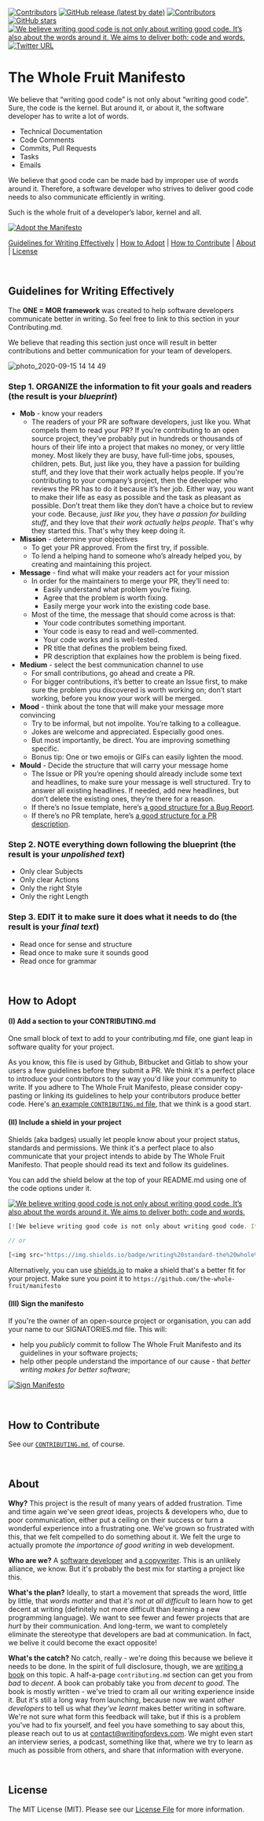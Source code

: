 <p align="left">
    <a href="https://github.com/the-whole-fruit/manifesto/blob/master/LICENSE.md">
        <img src="https://img.shields.io/badge/license-MIT-brightgreen" alt="Contributors" /></a>
    <a href="https://github.com/the-whole-fruit/manifesto/releases">
        <img alt="GitHub release (latest by date)" src="https://img.shields.io/github/v/release/the-whole-fruit/manifesto"></a>
    <a href="https://github.com/the-whole-fruit/manifesto/contributors">
        <img src="https://img.shields.io/github/contributors/the-whole-fruit/manifesto" alt="Contributors" /></a>
    <a href="https://github.com/the-whole-fruit/manifesto">
        <img alt="GitHub stars" src="https://img.shields.io/github/stars/the-whole-fruit/manifesto"></a>
    <a href="https://github.com/the-whole-fruit/manifesto">
        <img src="https://img.shields.io/badge/writing%20standard-the%20whole%20fruit-brightgreen"
            alt="We believe writing good code is not only about writing good code. It’s also about the words around it. We aims to deliver both: code and words."> 
    </a>
    <a href="https://twitter.com/intent/follow?screen_name=writingfordevs">
        <img alt="Twitter URL" src="https://img.shields.io/twitter/url?url=http%3A%2F%2Ftwitter.com%2Fwritingfordevs"></a>
</p>

# The Whole Fruit Manifesto 

We believe that “writing good code” is not only about “writing good code”. Sure, the code is the kernel. But around it, or about it, the software developer has to write a lot of words. 

- Technical Documentation
- Code Comments
- Commits, Pull Requests
- Tasks
- Emails

We believe that good code can be made bad by improper use of words around it. Therefore, a software developer who strives to deliver good code needs to also communicate efficiently in writing. 

Such is the whole fruit of a developer’s labor, kernel and all.

<a href="#how-to-adopt"><img alt="Adopt the Manifesto" src="https://img.shields.io/badge/-adopt%20the%20manifesto-brightgreen"></a>

[Guidelines for Writing Effectively](#guidelines-for-writing-effectively) | [How to Adopt](#how-to-adopt) | [How to Contribute](#how-to-contribute) | [About](#about) | [License](#license)

<br>

## Guidelines for Writing Effectively

The **ONE = MOR framework** was created to help software developers communicate better in writing. So feel free to link to this section in your Contributing.md. 

We believe that reading this section just once will result in better contributions and better communication for your team of developers.

![photo_2020-09-15 14 14 49](https://user-images.githubusercontent.com/1032474/93248597-0e78b680-f75e-11ea-842f-823820ccac03.jpeg)

### Step 1. ORGANIZE the information to fit your goals and readers (the result is your _blueprint_)
- **Mob** - know your readers
    - The readers of your PR are software developers, just like you. What compels them to read your PR? If you’re contributing to an open source project, they’ve probably put in hundreds or thousands of hours of their life into a project that makes no money, or very little money. Most likely they are busy, have full-time jobs, spouses, children, pets. But, just like you, they have a passion for building stuff, and they love that their work actually helps people. If you're contributing to your company’s project, then the developer who reviews the PR has to do it because it’s her job. Either way, you want to make their life as easy as possible and the task as pleasant as possible. Don’t treat them like they don’t have a choice but to review your code. Because, _just like you_, they have _a passion for building stuff_, and they love that _their work actually helps people_. That's why they started this. That's why they keep doing it.
- **Mission** - determine your objectives
    - To get your PR approved. From the first try, if possible.
    - To lend a helping hand to someone who’s already helped you, by creating and maintaining this project.
- **Message** - find what will make your readers act for your mission
    - In order for the maintainers to merge your PR, they’ll need to:
        - Easily understand what problem you’re fixing.
        - Agree that the problem is worth fixing.
        - Easily merge your work into the existing code base.
    - Most of the time, the message that should come across is that:
        - Your code contributes something important.
        - Your code is easy to read and well-commented.
        - Your code works and is well-tested.
        - PR title that defines the problem being fixed.
        - PR description that explaines how the problem is being fixed.
- **Medium** - select the best communication channel to use
    - For small contributions, go ahead and create a PR.
    - For bigger contributions, it’s better to create an Issue first, to make sure the problem you discovered is worth working on; don’t start working, before you know your work will be merged.
- **Mood** - think about the tone that will make your message more convincing
    - Try to be informal, but not impolite. You’re talking to a colleague.
    - Jokes are welcome and appreciated. Especially good ones.
    - But most importantly, be direct. You are improving something specific.
    - Bonus tip: One or two emojis or GIFs can easily lighten the mood.
- **Mould** - Decide the structure that will carry your message home
    - The Issue or PR you’re opening should already include some text and headlines, to make sure your message is well structured. Try to answer all existing headlines. If needed, add new headlines, but don’t delete the existing ones, they’re there for a reason.
    - If there’s no Issue template, here’s [a good structure for a Bug Report](https://github.com/the-whole-fruit/manifesto/blob/master/.github/ISSUE_TEMPLATE/bug_report.md).
    - If there’s no PR template, here’s [a good structure for a PR description](https://github.com/the-whole-fruit/manifesto/blob/master/.github/ISSUE_TEMPLATE/pull_request.md).

### Step 2. NOTE everything down following the blueprint (the result is your _unpolished text_)
- Only clear Subjects
- Only clear Actions
- Only the right Style
- Only the right Length

### Step 3. EDIT it to make sure it does what it needs to do (the result is your _final text_)
- Read once for sense and structure
- Read once to make sure it sounds good
- Read once for grammar

<br>

## How to Adopt

#### (I) Add a section to your CONTRIBUTING.md

One small block of text to add to your contributing.md file, one giant leap in software quality for your project.

As you know, this file is used by Github, Bitbucket and Gitlab to show your users a few guidelines before they submit a PR. We think it's a perfect place to introduce your contributors to the way you'd like your community to write. If you adhere to The Whole Fruit Manifesto, please consider copy-pasting or linking its guidelines to help your contributors produce better code. Here's [an example `CONTRIBUTING.md` file](https://github.com/the-whole-fruit/manifesto/blob/master/.github/CONTRIBUTING.md), that we think is a good start.


#### (II) Include a shield in your project

Shields (aka badges) usually let people know about your project status, standards and permissions. We think it's a perfect place to also communicate that your project intends to abide by The Whole Fruit Manifesto. That people should read its text and follow its guidelines. 

You can add the shield below at the top of your README.md using one of the code options under it. 

[![We believe writing good code is not only about writing good code. It’s also about the words around it. We aims to deliver both: code and words.](https://img.shields.io/badge/writing%20standard-the%20whole%20fruit-brightgreen)](https://github.com/the-whole-fruit/manifesto)

```js
[![We believe writing good code is not only about writing good code. It’s also about the words around it. We aims to deliver both: code and words.](https://img.shields.io/badge/writing%20standard-the%20whole%20fruit-brightgreen)](https://github.com/the-whole-fruit/manifesto)

// or

[<img src="https://img.shields.io/badge/writing%20standard-the%20whole%20fruit-brightgreen" title="We believe writing good code is not only about writing good code. It’s also about the words around it. We aims to deliver both: code and words.">](https://github.com/the-whole-fruit/manifesto)
```

Alternatively, you can use [shields.io](https://shields.io) to make a shield that's a better fit for your project. Make sure you point it to `https://github.com/the-whole-fruit/manifesto`

#### (III) Sign the manifesto

If you're the owner of an open-source project or organisation, you can add your name to our SIGNATORIES.md file. This will:
- help you _publicly_ commit to follow The Whole Fruit Manifesto and its guidelines in your software projects;
- help other people understand the importance of our cause - that _better writing makes for better software_;

<a href="https://github.com/the-whole-fruit/manifesto/blob/master/SIGNATORIES.md"><img alt="Sign Manifesto" src="https://img.shields.io/badge/manifesto-sign%20now-brightgreen"></a>

<br>

## How to Contribute

See our [`CONTRIBUTING.md`](https://github.com/the-whole-fruit/manifesto/blob/master/CONTRIBUTING.md), of course.

<br>

## About

**Why?** This project is the result of many years of added frustration. Time and time again we've seen _great_ ideas, projects & developers who, due to poor communication, either put a ceiling on their success or turn a wonderful experience into a frustrating one. We've grown so frustrated with this, that we felt compelled to do something about it. We felt the urge to actually promote _the importance of good writing_ in web development.

**Who are we?** A [software developer](https://tabacitu.ro) and [a copywriter](https://ro.linkedin.com/in/andreiiordache). This is an unlikely alliance, we know. But it's probably the best mix for starting a project like this.

**What's the plan?** Ideally, to start a movement that spreads the word, little by little, that _words matter_ and that _it's not at all difficult_ to learn how to get decent at writing (definitely not more difficult than learning a new programming language). We want to see fewer and fewer projects that are _hurt_ by their communication. And long-term, we want to completely eliminate the stereotype that developers are bad at communication. In fact, we belive it could become the exact opposite!

**What's the catch?** No catch, really - we're doing this because we believe it needs to be done. In the spirit of full disclosure, though, we are [writing a book](https://writingfordevs.com) on this topic. A half-a-page `contributing.md` section can get you from _bad_ to _decent_. A book can probably take you from _decent_ to _good_. The book is mostly written - we've tried to cram all our writing experience inside it. But it's still a long way from launching, because now we want _other developers_ to tell us what _they've learnt_ makes better writing in software. We're not sure what form this feedback will take, but if this is a problem you've had to fix yourself, and feel you have something to say about this, please reach out to us at <a href="mailto:contact@writingfordevs.com">contact@writingfordevs.com</a>. We might even start an interview series, a podcast, something like that, where we try to learn as much as possible from others, and share that information with everyone.

<br>

## License

The MIT License (MIT). Please see our [License File](https://github.com/the-whole-fruit/manifesto/blob/master/LICENSE.md) for more information.
